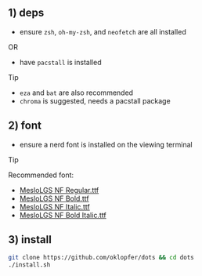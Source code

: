 ## 1) deps
   - ensure `zsh`, `oh-my-zsh`, and `neofetch` are all installed

   OR
   - have `pacstall` is installed

> [!TIP]
>   - `eza` and `bat` are also recommended
>   - `chroma` is suggested, needs a pacstall package
## 2) font
- ensure a nerd font is installed on the viewing terminal
> [!TIP]
> Recommended font:
>   - [MesloLGS NF Regular.ttf](https://github.com/romkatv/powerlevel10k-media/raw/master/MesloLGS%20NF%20Regular.ttf)
>   - [MesloLGS NF Bold.ttf](https://github.com/romkatv/powerlevel10k-media/raw/master/MesloLGS%20NF%20Bold.ttf)
>   - [MesloLGS NF Italic.ttf](https://github.com/romkatv/powerlevel10k-media/raw/master/MesloLGS%20NF%20Italic.ttf)
>   - [MesloLGS NF Bold Italic.ttf](https://github.com/romkatv/powerlevel10k-media/raw/master/MesloLGS%20NF%20Bold%20Italic.ttf)

## 3) install
```bash
git clone https://github.com/oklopfer/dots && cd dots
./install.sh
```
